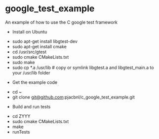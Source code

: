 # google_test_example
An example of how to use the C google test framework

* Install on Ubuntu

- sudo apt-get install libgtest-dev
- sudo apt-get install cmake
- cd /usr/src/gtest
- sudo cmake CMakeLists.txt
- sudo make
- sudo cp *.a /usr/lib # copy or symlink libgtest.a and libgtest_main.a to your /usr/lib folder

* Get the example code
- cd  ~
- git clone git@github.com:pjacbnl/c_google_test_example.git

* Build and run tests
- cd ZYYY
- sudo cmake CMakeLists.txt
- make
- runTests
